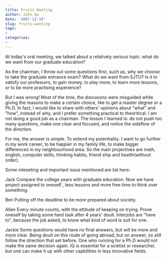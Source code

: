 ```yaml
---
title: Fruits Wanting
author: John Qu
date: '2007-12-18'
slug: fruits-wanting
tags:
- 
categories:
- 
---
```


At today's oral meeting, we talked about a relatively serious topic: what do we want from our graduate education?

As the chairman, I throw out some questions first, such as, why we choose  to take the graduate entrance exam? What do we want from SJTU? Is it to  satisfy our professors, to gain money, to play more, to learn more  lessons, or to be more practising experience?

But I was wrong!  Most of the time, the discusions were misguided while giving the reasons to make a certain    choice, like to get a master degree or a Ph.D.  In fact, I would like to share with others' opinions about "what"     and "how", instead of why, and I prefer something practical to  theoritical. I am not doing a good job as a       chairman. The  lesson I learned is: do not push too many questions, make one clear and  focused, and notice the sideflow of the direction. 

For me,  the answer is simple. To extend my potentiality. I want to go further in my work career, to be happier in my family life, to make bigger  differences in my neighbourhood area. So the main projectives are math,  english,  computer skills, thinking habits, friend ship and  health(without order). 

Some inteseting and important issus mentioned are list here:

Jack
Compare the college years with graduate education. Now we have project assigned to oneself , less lessons and more free time to think over something.

Ben
Putting off the deadline to be more prepared about society.

Allen
Every minute counts, with the ettitude of keeping on trying.
Prove oneself by taking some hard task after 4 years' doult.
Interjobs are "have to", because the job asked, to know what kind of word is suit for one.

Jackie
Some questions would have no final answers, but will be more and more clear.
Being doult on this route of going abroad, but on answer, so still follow the direction that set before.
One who running for a Ph.D would not make the same decision again.
IQ is essential for a scietist or researcher, but one can make it up with other capbilities in less innovative fields.